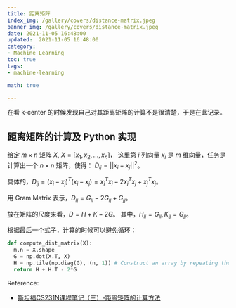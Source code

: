 ```yaml
---
title: 距离矩阵
index_img: /gallery/covers/distance-matrix.jpeg
banner_img: /gallery/covers/distance-matrix.jpeg
date: 2021-11-05 16:48:00
updated:  2021-11-05 16:48:00
category: 
- Machine Learning
toc: true
tags: 
- machine-learning

math: true

---
```


<!-- omit in toc -->

在看 k-center 的时候发现自己对其距离矩阵的计算不是很清楚，于是在此记录。

<!-- more -->

## 距离矩阵的计算及 Python 实现

给定 $m\times n$ 矩阵 $X$, $X = [x_1, x_2,...,x_n]$，
这里第 $i$ 列向量 $x_i$ 是 $m$ 维向量，任务是计算出一个 $n\times n$ 矩阵，使得：
$D_{ij}=||x_i-x_j||^2$。

具体的，$D_{ij} = (x_i - x_j)^T(x_i-x_j)=x^T_ix_i-2x^T_ix_j+x^T_jx_j$。

用 Gram Matrix 表示，$D_{ij}=G_{ii}-2G_{ij}+G_{jj}$。

放在矩阵的尺度来看，$D = H + K -2G$。
其中，$H_{ij} = G_{ii}, K_{ij} = G_{jj}$。

根据最后一个式子，计算的时候可以避免循环：

``` python
def compute_dist_matrix(X):
  m,n = X.shape
  G = np.dot(X.T, X)
  H = np.tile(np.diag(G), (n, 1)) # Construct an array by repeating the number of times.
  return H + H.T - 2*G
```

Reference:
- [斯坦福CS231N课程笔记（三）-距离矩阵的计算方法](https://zhuanlan.zhihu.com/p/21341296)